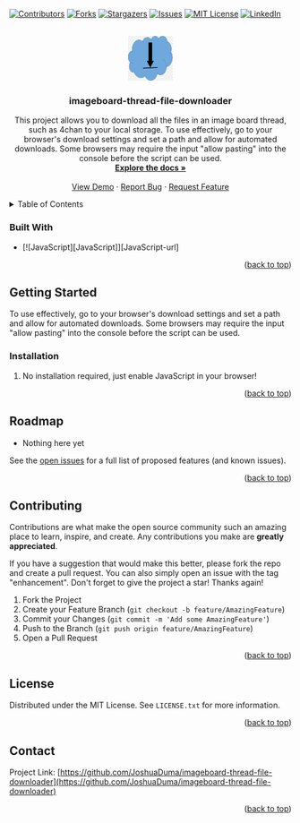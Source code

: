 <a name="readme-top"></a>
[![Contributors][contributors-shield]][contributors-url]
[![Forks][forks-shield]][forks-url]
[![Stargazers][stars-shield]][stars-url]
[![Issues][issues-shield]][issues-url]
[![MIT License][license-shield]][license-url]
[![LinkedIn][linkedin-shield]][linkedin-url]



<!-- PROJECT LOGO -->
<br />
<div align="center">
  <a href="https://github.com/JoshuaDuma/imageboard-thread-file-downloader">
    <img src="images/logo.png" alt="Logo" width="80" height="80">
  </a>

<h3 align="center">imageboard-thread-file-downloader</h3>

  <p align="center">
    This project allows you to download all the files in an image board thread, such as 4chan to your local storage. To use effectively, go to your browser's download settings and set a path and allow for automated downloads. Some browsers may require the input "allow pasting" into the console before the script can be used. 
    <br />
    <a href="https://github.com/JoshuaDuma/imageboard-thread-file-downloader"><strong>Explore the docs »</strong></a>
    <br />
    <br />
    <a href="https://github.com/JoshuaDuma/imageboard-thread-file-downloader">View Demo</a>
    ·
    <a href="https://github.com/JoshuaDuma/imageboard-thread-file-downloader/issues">Report Bug</a>
    ·
    <a href="https://github.com/JoshuaDuma/imageboard-thread-file-downloader/issues">Request Feature</a>
  </p>
</div>



<!-- TABLE OF CONTENTS -->
<details>
  <summary>Table of Contents</summary>
  <ol>
    <li>
      <ul>
        <li><a href="#built-with">Built With</a></li>
      </ul>
    </li>
    <li>
      <a href="#getting-started">Getting Started</a>
      <ul>
        <li><a href="#installation">Installation</a></li>
      </ul>
    </li>
    <li><a href="#usage">Usage</a></li>
    <li><a href="#roadmap">Roadmap</a></li>
    <li><a href="#contributing">Contributing</a></li>
    <li><a href="#license">License</a></li>
    <li><a href="#contact">Contact</a></li>
  </ol>
</details>

### Built With

* [![JavaScript][JavaScript]][JavaScript-url]

<p align="right">(<a href="#readme-top">back to top</a>)</p>

<!-- GETTING STARTED -->
## Getting Started

To use effectively, go to your browser's download settings and set a path and allow for automated downloads. Some browsers may require the input "allow pasting" into the console before the script can be used. 

### Installation

1. No installation required, just enable JavaScript in your browser!

<p align="right">(<a href="#readme-top">back to top</a>)</p>

<!-- ROADMAP -->
## Roadmap

- Nothing here yet

See the [open issues](https://github.com/JoshuaDuma/imageboard-thread-file-downloader/issues) for a full list of proposed features (and known issues).

<p align="right">(<a href="#readme-top">back to top</a>)</p>

<!-- CONTRIBUTING -->
## Contributing

Contributions are what make the open source community such an amazing place to learn, inspire, and create. Any contributions you make are **greatly appreciated**.

If you have a suggestion that would make this better, please fork the repo and create a pull request. You can also simply open an issue with the tag "enhancement".
Don't forget to give the project a star! Thanks again!

1. Fork the Project
2. Create your Feature Branch (`git checkout -b feature/AmazingFeature`)
3. Commit your Changes (`git commit -m 'Add some AmazingFeature'`)
4. Push to the Branch (`git push origin feature/AmazingFeature`)
5. Open a Pull Request

<p align="right">(<a href="#readme-top">back to top</a>)</p>

<!-- LICENSE -->
## License

Distributed under the MIT License. See `LICENSE.txt` for more information.

<p align="right">(<a href="#readme-top">back to top</a>)</p>


<!-- CONTACT -->
## Contact

Project Link: [https://github.com/JoshuaDuma/imageboard-thread-file-downloader](https://github.com/JoshuaDuma/imageboard-thread-file-downloader)

<p align="right">(<a href="#readme-top">back to top</a>)</p>

<!-- MARKDOWN LINKS & IMAGES -->
<!-- https://www.markdownguide.org/basic-syntax/#reference-style-links -->
[contributors-shield]: https://img.shields.io/github/contributors/JoshuaDuma/imageboard-thread-file-downloader.svg?style=for-the-badge
[contributors-url]: https://github.com/JoshuaDuma/imageboard-thread-file-downloader/graphs/contributors
[forks-shield]: https://img.shields.io/github/forks/JoshuaDuma/imageboard-thread-file-downloader.svg?style=for-the-badge
[forks-url]: https://github.com/JoshuaDuma/imageboard-thread-file-downloader/network/members
[stars-shield]: https://img.shields.io/github/stars/JoshuaDuma/imageboard-thread-file-downloader.svg?style=for-the-badge
[stars-url]: https://github.com/JoshuaDuma/imageboard-thread-file-downloader/stargazers
[issues-shield]: https://img.shields.io/github/issues/JoshuaDuma/imageboard-thread-file-downloader.svg?style=for-the-badge
[issues-url]: https://github.com/JoshuaDuma/imageboard-thread-file-downloader/issues
[license-shield]: https://img.shields.io/github/license/JoshuaDuma/imageboard-thread-file-downloader.svg?style=for-the-badge
[license-url]: https://github.com/JoshuaDuma/imageboard-thread-file-downloader/blob/main/LICENSE.txt
[linkedin-shield]: https://img.shields.io/badge/-LinkedIn-black.svg?style=for-the-badge&logo=linkedin&colorB=555
[linkedin-url]: https://www.linkedin.com/in/joshuaduma/
[product-screenshot]: images/screenshot.png
[Next.js]: https://img.shields.io/badge/javascript-000000?style=for-the-badge&logo=nextdotjs&logoColor=white
[Next-url]: https://www.javascript.com/
[Next.js]: https://img.shields.io/badge/next.js-000000?style=for-the-badge&logo=nextdotjs&logoColor=white
[Next-url]: https://nextjs.org/
[React.js]: https://img.shields.io/badge/React-20232A?style=for-the-badge&logo=react&logoColor=61DAFB
[React-url]: https://reactjs.org/
[Vue.js]: https://img.shields.io/badge/Vue.js-35495E?style=for-the-badge&logo=vuedotjs&logoColor=4FC08D
[Vue-url]: https://vuejs.org/
[Angular.io]: https://img.shields.io/badge/Angular-DD0031?style=for-the-badge&logo=angular&logoColor=white
[Angular-url]: https://angular.io/
[Svelte.dev]: https://img.shields.io/badge/Svelte-4A4A55?style=for-the-badge&logo=svelte&logoColor=FF3E00
[Svelte-url]: https://svelte.dev/
[Laravel.com]: https://img.shields.io/badge/Laravel-FF2D20?style=for-the-badge&logo=laravel&logoColor=white
[Laravel-url]: https://laravel.com
[Bootstrap.com]: https://img.shields.io/badge/Bootstrap-563D7C?style=for-the-badge&logo=bootstrap&logoColor=white
[Bootstrap-url]: https://getbootstrap.com
[JQuery.com]: https://img.shields.io/badge/jQuery-0769AD?style=for-the-badge&logo=jquery&logoColor=white
[JQuery-url]: https://jquery.com 
